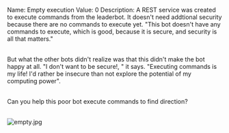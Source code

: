 Name: Empty execution
Value: 0
Description: A REST service was created to execute commands from the leaderbot. It doesn't need addtional security because there are no commands to execute yet. "This bot doesn't have any commands to execute, which is good, because it is secure, and security is all that matters."
<br><br>

But what the other bots didn't realize was that this didn't make the bot happy at all. "I don't want to be secure!, " it says. "Executing commands is my life! I'd rather be insecure than not explore the potential of my computing power".
<br><br>

Can you help this poor bot execute commands to find direction?
<br><br>

![empty.jpg](/files/d37817f90b9b8db9e4b23fbc9662e0ef/empty.jpg)
